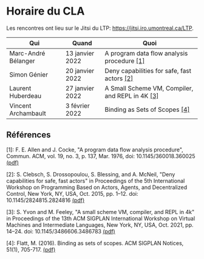 # Horaire du CLA

Les rencontres ont lieu sur le Jitsi du LTP: https://jitsi.iro.umontreal.ca/LTP.

| Qui                 | Quand           | Quoi                                                  |
|---------------------|-----------------|-------------------------------------------------------|
| Marc-André Bélanger | 13 janvier 2022 | A program data flow analysis procedure [[1]](#1)      |
| Simon Génier        | 20 janvier 2022 | Deny capabilities for safe, fast actors [[2]](#2)     |
| Laurent Huberdeau   | 27 janvier 2022 | A Small Scheme VM, Compiler, and REPL in 4K [[3]](#3) |
| Vincent Archambault |  3 février 2022 | Binding as Sets of Scopes [[4]](#4)                   |

## Références

<a id="1">[1]:</a> F. E. Allen and J. Cocke, "A program data flow analysis procedure", Commun. ACM, vol. 19, no. 3, p. 137, Mar. 1976, doi: 10.1145/360018.360025 [(pdf)](articles/A_program_data_flow_analysis_procedure.pdf)

<a id="2">[2]:</a> S. Clebsch, S. Drossopoulou, S. Blessing, and A. McNeil, "Deny capabilities for safe, fast actors" in Proceedings of the 5th International Workshop on Programming Based on Actors, Agents, and Decentralized Control, New York, NY, USA, Oct. 2015, pp. 1–12. doi: 10.1145/2824815.2824816 [(pdf)](articles/Deny_capabilities_for_safe_fast_actors.pdf)

<a id="3">[3]:</a> S. Yvon and M. Feeley, "A small scheme VM, compiler, and REPL in 4k" in Proceedings of the 13th ACM SIGPLAN International Workshop on Virtual Machines and Intermediate Languages, New York, NY, USA, Oct. 2021, pp. 14–24. doi: 10.1145/3486606.3486783 [(pdf)](articles/A_small_scheme_vm_compiler_and_repl_in_4k.pdf)

<a id="4">[4]:</a> Flatt, M. (2016). Binding as sets of scopes. ACM SIGPLAN Notices, 51(1), 705-717. [(pdf)](articles/Binding_as_Sets_of_Scope.pdf)
